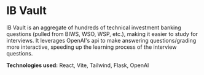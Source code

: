 # IB Vault

IB Vault is an aggregate of hundreds of technical investment banking questions (pulled from BIWS, WSO, WSP, etc.), making it easier to study for interviews. It leverages OpenAI's api to make answering questions/grading more interactive, speeding up the learning process of the interview questions.

**Technologies used:** React, Vite, Tailwind, Flask, OpenAI
